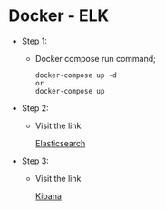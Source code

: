 # Docker - ELK

* Step 1:
  
  * Docker compose run command;

        docker-compose up -d
        or
        docker-compose up

* Step 2:

    * Visit the link

        [Elasticsearch](http://localhost:9200/)
  
* Step 3:

    * Visit the link

       [Kibana](http://localhost:5601/app/kibana)
